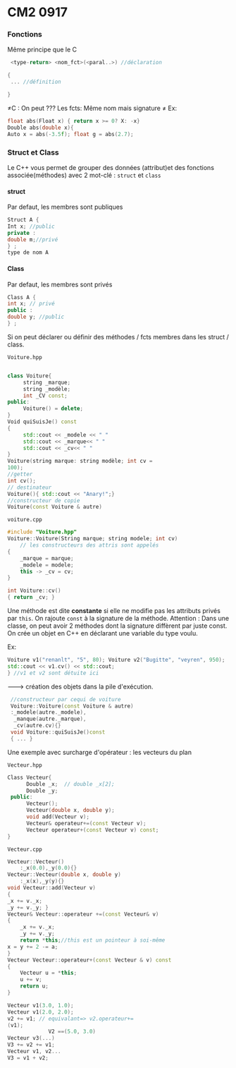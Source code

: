 # CM2 0917

### Fonctions

Même principe que le C

```c++
 <type-return> <nom_fct>(<paral..>) //déclaration 

{
 ... //définition 

}
```

 ≠C : On peut ??? Les fcts:
 Même nom mais signature ≠
 Ex:

```c++
float abs(Float x) { return x >= 0? X: -x} 
Double abs(double x){
Auto x = abs(-3.5f); float g = abs(2.7);
```

### Struct et Class

Le C++ vous permet de grouper des données (attribut)et des fonctions associée(méthodes)
avec 2 mot-clé : `struct` et `class`

#### struct

Par defaut, les membres sont publiques

```c++
Struct A {
Int x; //public
private :
double m;//privé
} ;
type de nom A
```

#### Class

Par defaut, les membres sont privés

```c++
Class A {
int x; // privé
public :
double y; //public 
} ;
```



Si on peut déclarer ou définir des méthodes / fcts membres dans les struct / class.

`Voiture.hpp`

```c++

class Voiture{
     string _marque;
     string _modèle;
     int _CV const;
public:
     Voiture() = delete;
}
Void quiSuisJe() const
{
     std::cout << _modele << " "
     std::cout << _marque<< " "
     std::cout << _cv<< " "
}
Voiture(string marque: string modèle; int cv =
100);
//getter
int cv();
// destinateur
Voiture(){ std::cout << "Anary!";}
//constructeur de copie
Voiture(const Voiture & autre)
```

`voiture.cpp`

```c++
#include "Voiture.hpp"
Voiture::Voiture(String marque; string modele; int cv)
    // les constructeurs des attris sont appelés
{
    _marque = marque;
	_modele = modele;
	this -> _cv = cv;
}

int Voiture::cv()
{ return _cv; }
```

Une méthode est dite **constante** si elle ne modifie pas les attributs privés par `this`. On rajoute `const` à la signature de la méthode.
Attention : Dans une classe, on peut avoir 2 méthodes dont la signature diffèrent par juste const. On crée un objet en C++ en déclarant une variable du type voulu. 

Ex:

```c++
Voiture v1("renanlt", "5", 80); Voiture v2("Bugitte", "veyren", 950); ...
std::cout << v1.cv() << std::cout;
} //v1 et v2 sont détuite ici
```

---> création des objets dans la pile d'exécution.

```c++
 //constructeur par cequi de voiture
 Voiture::Voiture(const Voiture & autre)
 :_modele(autre._modele),
  _manque(autre._marque),
  _cv(autre.cv){}
 void Voiture::quiSuisJe()const
 { ... }
```



Une exemple avec surcharge d'opérateur : les vecteurs du plan

`Vecteur.hpp`

```c++
Class Vecteur{
      Double _x;  // double _x[2];
      Double _y;
 public:
      Vecteur();
      Vecteur(double x, double y);
      void add(Vecteur v);
      Vecteur& operateur+=(const Vecteur v);
      Vecteur operateur+(const Vecteur v) const;
}
```

`Vecteur.cpp`

```c++
Vecteur::Vecteur()
    :_x(0.0),_y(0.0){}
Vecteur::Vecteur(double x, double y)
    :_x(x),_y(y){}
void Vecteur::add(Vecteur v)
{
_x += v._x;
_y += v._y; }
Vecteur& Vecteur::operateur +=(const Vecteur& v)
{
    _x += v._x;
    _y += v._y;
    return *this;//this est un pointeur à soi-même
x = y += 2 -= a;
}
Vecteur Vecteur::operateur+(const Vecteur & v) const
{
    Vecteur u = *this;
    u += v;
    return u;
}
```

```c++
Vecteur v1(3.0, 1.0);
Vecteur v1(2.0, 2.0);
v2 += v1; // equivalant=> v2.operateur+=
(v1);
             V2 ==(5.0, 3.0)
Vecteur v3(...)
V3 += v2 += v1;
Vecteur v1, v2...
V3 = v1 + v2;
```

